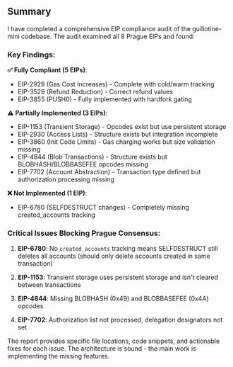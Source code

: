 ## Summary

I have completed a comprehensive EIP compliance audit of the guillotine-mini codebase. The audit examined all 8 Prague EIPs and found:

### Key Findings:

**✅ Fully Compliant (5 EIPs)**:
- EIP-2929 (Gas Cost Increases) - Complete with cold/warm tracking
- EIP-3529 (Refund Reduction) - Correct refund values
- EIP-3855 (PUSH0) - Fully implemented with hardfork gating

**⚠️ Partially Implemented (3 EIPs)**:
- EIP-1153 (Transient Storage) - Opcodes exist but use persistent storage
- EIP-2930 (Access Lists) - Structure exists but integration incomplete
- EIP-3860 (Init Code Limits) - Gas charging works but size validation missing
- EIP-4844 (Blob Transactions) - Structure exists but BLOBHASH/BLOBBASEFEE opcodes missing
- EIP-7702 (Account Abstraction) - Transaction type defined but authorization processing missing

**❌ Not Implemented (1 EIP)**:
- EIP-6780 (SELFDESTRUCT changes) - Completely missing created_accounts tracking

### Critical Issues Blocking Prague Consensus:

1. **EIP-6780**: No `created_accounts` tracking means SELFDESTRUCT still deletes all accounts (should only delete accounts created in same transaction)

2. **EIP-1153**: Transient storage uses persistent storage and isn't cleared between transactions

3. **EIP-4844**: Missing BLOBHASH (0x49) and BLOBBASEFEE (0x4A) opcodes

4. **EIP-7702**: Authorization list not processed, delegation designators not set

The report provides specific file locations, code snippets, and actionable fixes for each issue. The architecture is sound - the main work is implementing the missing features.